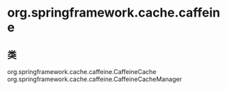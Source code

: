 # org.springframework.cache.caffeine

## 类

org.springframework.cache.caffeine.CaffeineCache
org.springframework.cache.caffeine.CaffeineCacheManager




